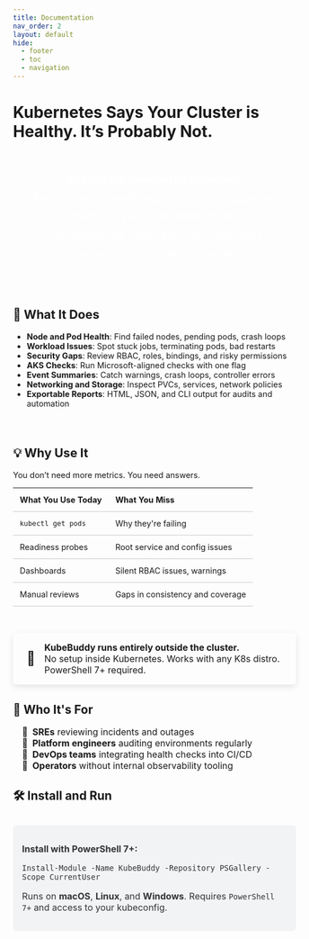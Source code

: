 ```yaml
---
title: Documentation
nav_order: 2
layout: default
hide:
  - footer
  - toc
  - navigation
---
```


<style>
.hero {
  text-align: center;
  padding: 2rem 1rem 1rem;
  font-size: 1.15rem;
  line-height: 1.8;
  background: var(--md-primary-fg-color);
  color: white;
  border-radius: 8px;
  margin-bottom: 2rem;
}
.columns {
  display: flex;
  flex-wrap: wrap;
  gap: 2rem;
  margin-bottom: 2rem;
  font-size: 0.9rem;
}
.column {
  flex: 1;
  min-width: 280px;
}
.column table {
  width: 100%;
  border-collapse: collapse;
}
.column table th,
.column table td {
  padding: 0.75rem;
  border-bottom: 1px solid #ccc;
  text-align: left;
}
ul.people-list {
  padding-left: 1rem;
  list-style: none;
}
ul.people-list li::before {
  content: "👤";
  margin-right: 0.5rem;
}
.md-typeset h1 {
  text-align: center;
  font-weight: bold;
}
table.landing-table {
  font-size: 0.9rem;
}
.notice {
  background: #f1f3f4;
  border-left: 6px solid var(--md-primary-fg-color);
  padding: 1rem;
  margin: 2rem 0;
  border-radius: 6px;
  font-size: 1rem;
  color: #333;
}
</style>

# Kubernetes Says Your Cluster is Healthy. It’s Probably Not.

<div class="hero">
  <strong>KubeBuddy powered by KubeDeck</strong><br>
  Runs complete health, security, and configuration checks on your Kubernetes cluster.<br>
  ✅ No agents. No Helm charts. No guesswork.<br>
  ✅ Everything runs from your terminal.
</div>

<div class="columns">

<div class="column">

<h2>🚀 What It Does</h2>

<ul>
  <li><strong>Node and Pod Health</strong>: Find failed nodes, pending pods, crash loops</li>
  <li><strong>Workload Issues</strong>: Spot stuck jobs, terminating pods, bad restarts</li>
  <li><strong>Security Gaps</strong>: Review RBAC, roles, bindings, and risky permissions</li>
  <li><strong>AKS Checks</strong>: Run Microsoft-aligned checks with one flag</li>
  <li><strong>Event Summaries</strong>: Catch warnings, crash loops, controller errors</li>
  <li><strong>Networking and Storage</strong>: Inspect PVCs, services, network policies</li>
  <li><strong>Exportable Reports</strong>: HTML, JSON, and CLI output for audits and automation</li>
</ul>

</div>

<div class="column">

<h2>💡 Why Use It</h2>

<p>You don’t need more metrics. You need answers.</p>

<table class="landing-table">
  <thead>
    <tr>
      <th>What You Use Today</th>
      <th>What You Miss</th>
    </tr>
  </thead>
  <tbody>
    <tr>
      <td><code>kubectl get pods</code></td>
      <td>Why they're failing</td>
    </tr>
    <tr>
      <td>Readiness probes</td>
      <td>Root service and config issues</td>
    </tr>
    <tr>
      <td>Dashboards</td>
      <td>Silent RBAC issues, warnings</td>
    </tr>
    <tr>
      <td>Manual reviews</td>
      <td>Gaps in consistency and coverage</td>
    </tr>
  </tbody>
</table>

</div>

</div>

<div style="display: flex; align-items: center; gap: 1rem; background: var(--md-default-bg-color); border-left: 6px solid var(--md-primary-fg-color); padding: 1rem 1.5rem; border-radius: 6px; margin: 2rem 0; font-size: 1rem; color: var(--md-default-fg-color); box-shadow: 0 4px 12px rgba(0, 0, 0, 0.1);">
  <span style="font-size: 1.5rem;">🧭</span>
  <div>
    <strong>KubeBuddy runs entirely outside the cluster.</strong><br>
    No setup inside Kubernetes. Works with any K8s distro. PowerShell 7+ required.
  </div>
</div>



## 👥 Who It's For

<div style="margin-bottom: 1.5rem; font-size: 1rem;">
<ul class="people-list">
  <li><strong>SREs</strong> reviewing incidents and outages</li>
  <li><strong>Platform engineers</strong> auditing environments regularly</li>
  <li><strong>DevOps teams</strong> integrating health checks into CI/CD</li>
  <li><strong>Operators</strong> without internal observability tooling</li>
</ul>
</div>

## 🛠️ Install and Run

<div class="notice">
  <p><strong>Install with PowerShell 7+:</strong></p>
  <pre><code>Install-Module -Name KubeBuddy -Repository PSGallery -Scope CurrentUser</code></pre>
  <p style="margin-top: 0.75rem;">
    Runs on <strong>macOS</strong>, <strong>Linux</strong>, and <strong>Windows</strong>.  
    Requires <code>PowerShell 7+</code> and access to your kubeconfig.
  </p>
</div>